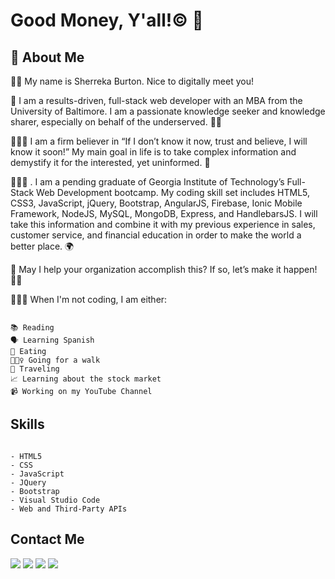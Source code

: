 <!--
**ssbbgm/ssbbgm** is a ✨ _special_ ✨ repository because its `README.md` (this file) appears on your GitHub profile.

Here are some ideas to get you started:

- 🔭 I’m currently working on ...
- 🌱 I’m currently learning ...
- 👯 I’m looking to collaborate on ...
- 🤔 I’m looking for help with ...
- 💬 Ask me about ...
- 📫 How to reach me: ...
- 😄 Pronouns: ...
- ⚡ Fun fact: ...
-->
# Good Money, Y'all!:copyright: :money_mouth_face:

## :speech_balloon: About Me 

✌🏾 My name is Sherreka Burton. Nice to digitally meet you! 

💖 I am a results-driven, full-stack web developer with an MBA from the University of Baltimore. I am a passionate knowledge seeker and knowledge sharer, especially on behalf of the underserved. ✊🏾 

👩🏾‍🏫 I am a firm believer in “If I don’t know it now, trust and believe, I will know it soon!” My main goal in life is to take complex information and demystify it for the interested, yet uninformed. :brain:

👩🏾‍🎓 . I am a pending graduate of Georgia Institute of Technology’s Full-Stack Web Development bootcamp. My coding skill set includes HTML5, CSS3, JavaScript, jQuery, Bootstrap, AngularJS, Firebase, Ionic Mobile Framework, NodeJS, MySQL, MongoDB, Express, and HandlebarsJS. I will take this information and combine it with my previous experience in sales, customer service, and financial education in order to make the world a better place. :earth_africa:

 :eyes: May I help your organization accomplish this? If so, let’s make it happen! 💪🏾

👩🏾‍💻 When I'm not coding, I am either:
```

📚 Reading
🗣 Learning Spanish
🍕 Eating
🚶🏾‍♀️ Going for a walk
🛫 Traveling
📈 Learning about the stock market
📹 Working on my YouTube Channel
```

## Skills


```

- HTML5 
- CSS
- JavaScript
- JQuery
- Bootstrap
- Visual Studio Code
- Web and Third-Party APIs
```


## Contact Me

<a href="https://linkedin.com/in/sherreka-burton"><img src="https://img.icons8.com/color/48/000000/linkedin.png"/></a>
<a href="https://twitter.com/RekaCodes"><img src="https://img.icons8.com/color/48/000000/twitter--v1.png"/></a>
<a href="https://youtube.com/c/RekaDarnB86"><img src="https://img.icons8.com/color/48/000000/youtube-squared.png"/></a>
<a href="mailto:ssburto825@gmail.com"><img src="https://img.icons8.com/emoji/48/000000/e-mail.png"/></a>


